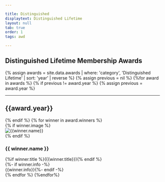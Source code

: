 ```yaml
---

title: Distinguished
displaytext: Distinguished Lifetime
layout: null
tab: true
order: 1
tags: awd

---
```


## Distinguished Lifetime Membership Awards
<section class="corporate">

{% assign awards = site.data.awards | where: 'category', 'Distinguished Lifetime' | sort: 'year' | reverse %}
{% assign previous = nil %}
{%for award in awards %}
{% if previous != award.year %}
{% assign previous = award.year %}
<hr>
<h2>{{award.year}}</h2>
{% endif %}
{% for winner in award.winners %}
<div class="member-container">
{% if winner.image %}<div class="member-img-container"><img src="{{winner.image}}" alt="{{winner.name}}" class="member-img"></div>{% endif %}<div class="member-caption"><h3>{{ winner.name }}</h3>{%if winner.title %}({{winner.title}}){% endif %}</div>
{%- if winner.info -%}<br>{{winner.info}}{%- endif -%}
</div>
{% endfor %}
{%endfor%}
</section>